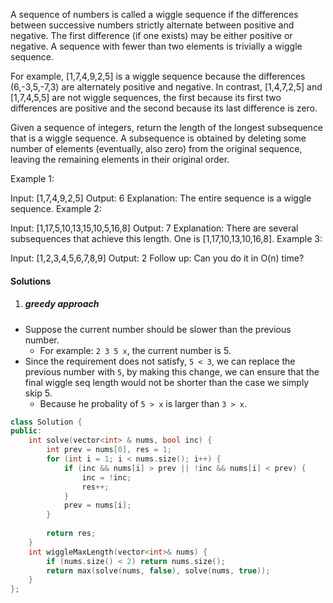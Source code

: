 A sequence of numbers is called a wiggle sequence if the differences between successive numbers strictly alternate between positive and negative. The first difference (if one exists) may be either positive or negative. A sequence with fewer than two elements is trivially a wiggle sequence.

For example, [1,7,4,9,2,5] is a wiggle sequence because the differences (6,-3,5,-7,3) are alternately positive and negative. In contrast, [1,4,7,2,5] and [1,7,4,5,5] are not wiggle sequences, the first because its first two differences are positive and the second because its last difference is zero.

Given a sequence of integers, return the length of the longest subsequence that is a wiggle sequence. A subsequence is obtained by deleting some number of elements (eventually, also zero) from the original sequence, leaving the remaining elements in their original order.

Example 1:

Input: [1,7,4,9,2,5]
Output: 6
Explanation: The entire sequence is a wiggle sequence.
Example 2:

Input: [1,17,5,10,13,15,10,5,16,8]
Output: 7
Explanation: There are several subsequences that achieve this length. One is [1,17,10,13,10,16,8].
Example 3:

Input: [1,2,3,4,5,6,7,8,9]
Output: 2
Follow up:
Can you do it in O(n) time?



#### Solutions

1. ##### greedy approach

- Suppose the current number should be slower than the previous number.
  - For example: `2 3 5 x`, the current number is 5.
- Since the requirement does not satisfy, `5 < 3`, we can replace the previous number with `5`, by making this change, we can ensure that the final wiggle  seq length would not be shorter than the case we simply skip 5.
  - Because he probality of `5 > x` is larger than `3 > x`.

```cpp
class Solution {
public:
    int solve(vector<int> & nums, bool inc) {
        int prev = nums[0], res = 1;
        for (int i = 1; i < nums.size(); i++) {
            if (inc && nums[i] > prev || !inc && nums[i] < prev) {
                inc = !inc;
                res++;
            }
            prev = nums[i];
        }
    
        return res;
    }
    int wiggleMaxLength(vector<int>& nums) {
        if (nums.size() < 2) return nums.size();
        return max(solve(nums, false), solve(nums, true));
    }
};
```